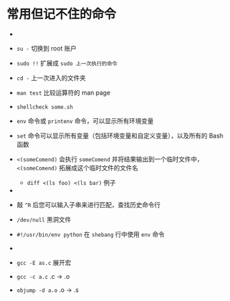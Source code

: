 # 常用但记不住的命令

- 
- `su -` 切换到 root 账户
- `sudo !!` 扩展成 `sudo 上一次执行的命令`
- `cd -` 上一次进入的文件夹
- `man test` 比较运算符的 man page
- `shellcheck some.sh`
- `env` 命令或 `printenv` 命令，可以显示所有环境变量
- `set` 命令可以显示所有变量（包括环境变量和自定义变量），以及所有的 Bash 函数
- `<(someComend)` 会执行 `someComend` 并将结果输出到一个临时文件中，`<(someComend)` 拓展成这个临时文件的文件名
  - `diff <(ls foo) <(ls bar)` 例子

- 
- 敲 `^R` 后您可以输入子串来进行匹配，查找历史命令行
- `/dev/null` 黑洞文件
- `#!/usr/bin/env python` 在 `shebang` 行中使用 `env` 命令

- 
- `gcc -E as.c` 展开宏
- `gcc -c a.c` .c -> .o
- `objump -d a.o` .o -> .s